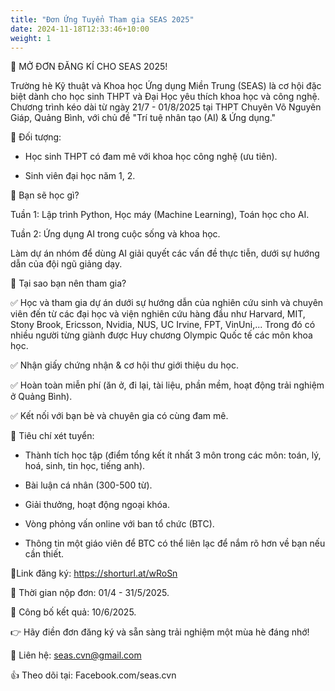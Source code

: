 ```yaml
---
title: "Đơn Ứng Tuyển Tham gia SEAS 2025"
date: 2024-11-18T12:33:46+10:00
weight: 1
---
```


🌟 MỞ ĐƠN ĐĂNG KÍ CHO SEAS 2025!

Trường hè Kỹ thuật và Khoa học Ứng dụng Miền Trung (SEAS) là cơ hội đặc biệt dành cho học sinh THPT và Đại Học yêu thích khoa học và công nghệ. Chương trình kéo dài từ ngày 21/7 - 01/8/2025 tại THPT Chuyên Võ Nguyên Giáp, Quảng Bình, với chủ đề "Trí tuệ nhân tạo (AI) & Ứng dụng."

🔹 Đối tượng:

- Học sinh THPT có đam mê với khoa học công nghệ (ưu tiên).

- Sinh viên đại học năm 1, 2.

🔹 Bạn sẽ học gì?

Tuần 1: Lập trình Python, Học máy (Machine Learning), Toán học cho AI.

Tuần 2: Ứng dụng AI trong cuộc sống và khoa học. 

Làm dự án nhóm để dùng AI giải quyết các vấn đề thực tiễn, dưới sự hướng dẫn của đội ngũ giảng dạy.

🔹 Tại sao bạn nên tham gia?

✅ Học và tham gia dự án dưới sự hướng dẫn của nghiên cứu sinh và chuyên viên đến từ các đại học và viện nghiên cứu hàng đầu như Harvard, MIT, Stony Brook, Ericsson, Nvidia, NUS, UC Irvine, FPT, VinUni,... Trong đó có nhiều người từng giành được Huy chương Olympic Quốc tế các môn khoa học.

✅ Nhận giấy chứng nhận & cơ hội thư giới thiệu du học.

✅ Hoàn toàn miễn phí (ăn ở, đi lại, tài liệu, phần mềm, hoạt động trải nghiệm ở Quảng Bình).

✅ Kết nối với bạn bè và chuyên gia có cùng đam mê.

📌 Tiêu chí xét tuyển:

- Thành tích học tập (điểm tổng kết ít nhất 3 môn trong các môn: toán, lý, hoá, sinh, tin học, tiếng anh).

- Bài luận cá nhân (300-500 từ).

- Giải thưởng, hoạt động ngoại khóa.

- Vòng phỏng vấn online với ban tổ chức (BTC).

- Thông tin một giáo viên để BTC có thể liên lạc để nắm rõ hơn về bạn nếu cần thiết.

📌Link đăng ký: https://shorturl.at/wRoSn

📅 Thời gian nộp đơn: 01/4 - 31/5/2025.

📅 Công bố kết quả: 10/6/2025.

👉 Hãy điền đơn đăng ký và sẵn sàng trải nghiệm một mùa hè đáng nhớ!

📧 Liên hệ: seas.cvn@gmail.com 

👍 Theo dõi tại: Facebook.com/seas.cvn